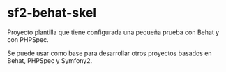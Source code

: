 # sf2-behat-skel

Proyecto plantilla que tiene configurada una pequeña prueba con Behat y con PHPSpec.

Se puede usar como base para desarrollar otros proyectos basados en Behat, PHPSpec y Symfony2.

